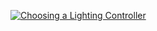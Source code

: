 [![Choosing a Lighting Controller](https://img.youtube.com/vi/RlRnnXfaReI/0.jpg)](https://youtube.com/playlist?list=PLEyo6_xbT5EBGMGHMZBo9x0vAG9LPETwX)
